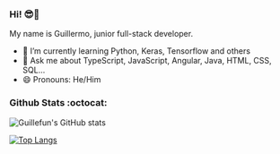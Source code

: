 
<!--
**guillefun/guillefun** is a ✨ _special_ ✨ repository because its `README.md` (this file) appears on your GitHub profile.

Here are some ideas to get you started:

- 🔭 I’m currently working on ...
- 🌱 I’m currently learning ...
- 👯 I’m looking to collaborate on ...
- 🤔 I’m looking for help with ...
- 💬 Ask me about ...
- 📫 How to reach me: ...
- 😄 Pronouns: ...
- ⚡ Fun fact: ...
-->

### Hi! 😎🤙

My name is Guillermo, junior full-stack developer.

- 🌱 I’m currently learning Python, Keras, Tensorflow and others
- 💬 Ask me about TypeScript, JavaScript, Angular, Java, HTML, CSS, SQL...
- 😄 Pronouns: He/Him


### Github Stats :octocat: 
![Guillefun's GitHub stats](https://github-readme-stats.vercel.app/api?username=guillefun&show_icons=true&theme=dracula&hide_title=true)
 
[![Top Langs](https://github-readme-stats.vercel.app/api/top-langs/?username=guillefun&langs_count=8&show_icons=true&theme=dracula)](https://github.com/guillefun/github-readme-stats)


